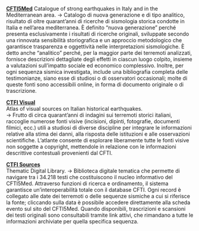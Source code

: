 [**CFTI5Med**](https://storing.ingv.it/cfti/cfti5/#) 
Catalogue of strong earthquakes in Italy and in the Mediterranean area.
→ Catalogo di nuova generazione e di tipo analitico, risultato di oltre quarant’anni di ricerche di sismologia storica condotte in Italia e nell’area mediterranea. È definito “nuova generazione” perché presenta esclusivamente i risultati di ricerche originali, sviluppate secondo una rinnovata sensibilità storiografica e un approccio metodologico che garantisce trasparenza e oggettività nelle interpretazioni sismologiche. È detto anche “analitico” perché, per la maggior parte dei terremoti analizzati, fornisce descrizioni dettagliate degli effetti in ciascun luogo colpito, insieme a valutazioni sull’impatto sociale ed economico complessivo. Inoltre, per ogni sequenza sismica investigata, include una bibliografia completa delle testimonianze, siano esse di studiosi o di osservatori occasionali; molte di queste fonti sono accessibili online, in forma di documento originale o di trascrizione.

[**CTFI Visual**](https://cfti.ingv.it/visual/)  
Atlas of visual sources on Italian historical earthquakes.<br>
→ Frutto di circa quarant’anni di indagini sui terremoti storici italiani, raccoglie numerose fonti visive (incisioni, dipinti, fotografie, documenti filmici, ecc.) utili a studiosi di diverse discipline per integrare le informazioni relative alla stima dei danni, alla risposta delle istituzioni e alle osservazioni scientifiche. L’atlante consente di esplorare liberamente tutte le fonti visive non soggette a copyright, mettendole in relazione con le informazioni descrittive contestuali provenienti dal CFTI.

[**CTFI Sources**](https://cfti.ingv.it/sources/)  
Thematic Digital Library.
→ Biblioteca digitale tematica che permette di navigare tra i 34.218 testi che costituiscono il nucleo informativo del CFTI5Med. Attraverso funzioni di ricerca e ordinamento, il sistema garantisce un’interoperabilità totale con il database CFTI. Ogni record è collegato alle date dei terremoti o delle sequenze sismiche a cui si riferisce la fonte; cliccando sulla data è possibile accedere direttamente alla scheda evento sul sito del CFTI5Med. Quando disponibili, trascrizioni e scansioni dei testi originali sono consultabili tramite link attivi, che rimandano a tutte le informazioni archiviate per quella specifica sequenza.
